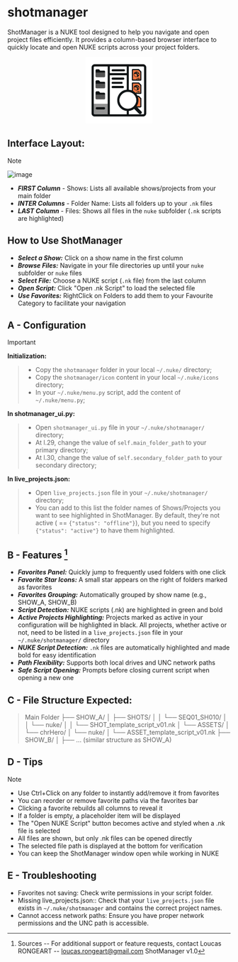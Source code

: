 # shotmanager
ShotManager is a NUKE tool designed to help you navigate and open project files efficiently.
It provides a column-based browser interface to quickly locate and open NUKE scripts across your project folders.
<p align="center">
  <img src="https://github.com/LRongeart/shotmanager/blob/main/icon/shotManager.png" width="150" title="ShotManagerIcon">
</p>

## Interface Layout:
> [!NOTE]
> ![image](https://github.com/user-attachments/assets/da9525f5-2db9-45c5-be9c-7d62b06f5794)
> - **_FIRST Column_** - Shows: Lists all available shows/projects from your main folder
> - **_INTER Columns_** - Folder Name: Lists all folders up to your `.nk` files
> - **_LAST Column_** - Files: Shows all files in the `nuke` subfolder (`.nk` scripts are highlighted)

## How to Use ShotManager
- **_Select a Show:_** Click on a show name in the first column 
- **_Browse Files:_** Navigate in your file directories up until your `nuke` subfolder or `nuke` files
- **_Select File:_** Choose a NUKE script (`.nk` file) from the last column 
- **_Open Script:_** Click "Open .nk Script" to load the selected file
- **_Use Favorites:_** RightClick on Folders to add them to your Favourite Category to facilitate your navigation

## A - Configuration
> [!IMPORTANT]
> **Initialization:**
>> - Copy the `shotmanager` folder in your local `~/.nuke/` directory;
>> - Copy the `shotmanager/icon` content in your local `~/.nuke/icons` directory;
>> - In your `~/.nuke/menu.py` script, add the content of `~/.nuke/menu.py`;
>>
> **In shotmanager_ui.py:**
>> - Open `shotmanager_ui.py` file in your `~/.nuke/shotmanager/` directory;
>> - At l.29, change the value of `self.main_folder_path` to your primary directory;
>> - At l.30, change the value of `self.secondary_folder_path` to your secondary directory;
>> 
> **In live_projects.json:** 
>> - Open `live_projects.json` file in your `~/.nuke/shotmanager/` directory;
>> - You can add to this list the folder names of Shows/Projects you want to see highlighted in ShotManager. By default, they're not active ( == `{"status": "offline"}`), but you need to specify `{"status": "active"}` to have them highlighted.
>> 
 
## B - Features [^1]
- **_Favorites Panel:_** Quickly jump to frequently used folders with one click
- **_Favorite Star Icons:_** A small star appears on the right of folders marked as favorites
- **_Favorites Grouping:_** Automatically grouped by show name (e.g., SHOW_A, SHOW_B)
- **_Script Detection:_** NUKE scripts (.nk) are highlighted in green and bold
- **_Active Projects Highlighting:_** Projects marked as active in your configuration will be highlighted in black. All projects, whether active or not, need to be listed in a `live_projects.json` file in your `~/.nuke/shotmanager/` directory 
- **_NUKE Script Detection:_** `.nk` files are automatically highlighted and made bold for easy identification 
- **_Path Flexibility:_** Supports both local drives and UNC network paths 
- **_Safe Script Opening:_** Prompts before closing current script when opening a new one 

## C - File Structure Expected:
> Main Folder
>        ├── SHOW_A/
>        │   ├── SHOTS/
>        │   │   └── SEQ01_SH010/
>        │   │       └── nuke/
>        │   │           └── SHOT_template_script_v01.nk
>        │   └── ASSETS/
>        │       └── chrHero/
>        │           └── nuke/
>        │               └── ASSET_template_script_v01.nk
>        ├── SHOW_B/
>        │   ├── ... (similar structure as SHOW_A)

         
## D - Tips
> [!NOTE]
> - Use Ctrl+Click on any folder to instantly add/remove it from favorites
> - You can reorder or remove favorite paths via the favorites bar
> - Clicking a favorite rebuilds all columns to reveal it
> - If a folder is empty, a placeholder item will be displayed
> - The "Open NUKE Script" button becomes active and styled when a .nk file is selected
> - All files are shown, but only .nk files can be opened directly 
> - The selected file path is displayed at the bottom for verification 
> - You can keep the ShotManager window open while working in NUKE 

## E - Troubleshooting 
- Favorites not saving: Check write permissions in your script folder. 
- Missing live_projects.json:: Check that your `live_projects.json` file exists in `~/.nuke/shotmanager` and contains the correct project names. 
- Cannot access network paths: Ensure you have proper network permissions and the UNC path is accessible. 

[^1]: Sources
-- For additional support or feature requests, contact Loucas RONGEART -- loucas.rongeart@gmail.com 
ShotManager v1.0 
